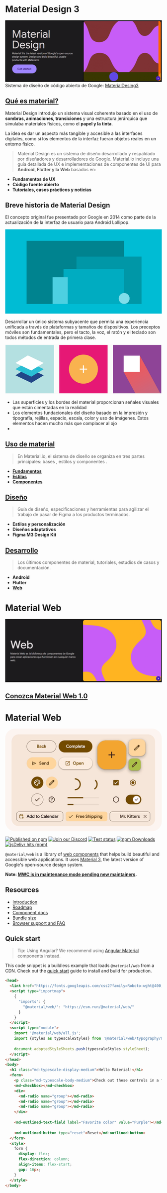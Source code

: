 # Material Design 3
![Texto alternativo](/img/m3.PNG)
Sistema de diseño de código abierto de Google: [MaterialDesing3](https://m3.material.io/)

## [Qué es material?](https://m3.material.io/get-started)

Material Design introdujo un sistema visual coherente basado en el uso de __sombras, animaciones, transiciones__ y una estructura jerárquica que simulaba materiales físicos, como el __papel y la tinta__.

La idea es dar un aspecto más tangible y accesible a las interfaces digitales, como si los elementos de la interfaz fueran objetos reales en un entorno físico.


>Material Design es un sistema de diseño desarrollado y respaldado por diseñadores y desarrolladores de Google. Material.io incluye una guía detallada de UX e implementaciones de componentes de UI para __Android, Flutter y la Web__ basados en:
* __Fundamentos de UX__
* __Código fuente abierto__
* __Tutoriales, casos prácticos y noticias__

## Breve historia de Material Design
El concepto original fue presentado por Google en 2014 como parte de la actualización de la interfaz de usuario para Android Lollipop.

![introcucionMaterial](/img/display.PNG)

Desarrollar un único sistema subyacente que permita una experiencia unificada a través de plataformas y tamaños de dispositivos. Los preceptos móviles son fundamentales, pero el tacto, la voz, el ratón y el teclado son todos métodos de entrada de primera clase.

![principios](/img/principio.PNG)
- Las superficies y los bordes del material proporcionan señales visuales que están cimentadas en la realidad
- Los elementos fundacionales del diseño basado en la impresión y tipografía, rejillas, espacio, escala, color y uso de imágenes. Estos elementos hacen mucho más que complacer al ojo
- 

## [Uso de material](https://m3.material.io/get-started)
>En Material.io, el sistema de diseño se organiza en tres partes principales: bases , estilos y componentes .
* __[Fundamentos](https://m3.material.io/foundations)__
* __[Estilos](https://m3.material.io/styles)__
* __[Componentes](https://m3.material.io/components)__

## [Diseño](https://m3.material.io/styles)
>Guía de diseño, especificaciones y herramientas para agilizar el trabajo de pasar de Figma a los productos terminados.

- __Estilos y personalización__ 
- __Diseños adaptativos__
- __Figma M3 Design Kit__

## [Desarrollo](https://m3.material.io/develop)
>Los últimos componentes de material, tutoriales, estudios de casos y documentación.
- __Android__
- __Flutter__
- __[Web](https://m3.material.io/develop/web)__
# Material Web

![Material web](/img/web.PNG)

## [Conozca Material Web 1.0](https://github.com/material-components/material-web)

# Material Web

<img src="./img//material-web.gif"
  title="Material web components"
  alt="A collection of Material web components"
  style="border-radius: 32px">

[![Published on npm](https://img.shields.io/npm/v/%40material%2Fweb)](https://www.npmjs.com/package/@material/web)
[![Join our Discord](https://img.shields.io/badge/discord-join%20chat-5865F2.svg?logo=discord&logoColor=fff&label=%23material)](https://lit.dev/discord/)
[![Test status](https://github.com/material-components/material-web/actions/workflows/test.yml/badge.svg)](https://github.com/material-components/material-web/actions/workflows/test.yml)
[![npm Downloads](https://img.shields.io/npm/dm/%40material%2Fweb?label=npm%20downloads)](https://npm-stat.com/charts.html?package=%40material%2Fweb)
[![jsDelivr hits (npm)](https://img.shields.io/jsdelivr/npm/hm/%40material%2Fweb)](https://www.jsdelivr.com/package/npm/@material/web?tab=stats)

`@material/web` is a library of
[web components](https://developer.mozilla.org/en-US/docs/Web/Web_Components)<!-- {.external} -->
that helps build beautiful and accessible web applications. It uses
[Material 3](https://m3.material.io/)<!-- {.external} -->, the latest version of Google's
open-source design system.

**Note:
[MWC is in maintenance mode pending new maintainers](https://github.com/material-components/material-web/discussions/5642).**

## Resources

-   [Introduction](./docs/intro.md)
-   [Roadmap](./docs/roadmap.md)
-   [Component docs](./docs/components/)
-   [Bundle size](./docs/size.md)
-   [Browser support and FAQ](./docs/support.md)

## Quick start

> Tip: Using Angular? We recommend using
> [Angular Material](https://material.angular.io/)<!-- {.external} --> components
> instead.

This code snippet is a buildless example that loads `@material/web` from a CDN.
Check out the [quick start](./docs/quick-start.md) guide to install and build
for production.

<!-- LINT.IfChange -->

```html
<head>
  <link href="https://fonts.googleapis.com/css2?family=Roboto:wght@400;500;700&display=swap" rel="stylesheet">
  <script type="importmap">
    {
      "imports": {
        "@material/web/": "https://esm.run/@material/web/"
      }
    }
  </script>
  <script type="module">
    import '@material/web/all.js';
    import {styles as typescaleStyles} from '@material/web/typography/md-typescale-styles.js';

    document.adoptedStyleSheets.push(typescaleStyles.styleSheet);
  </script>
</head>
<body>
  <h1 class="md-typescale-display-medium">Hello Material!</h1>
  <form>
    <p class="md-typescale-body-medium">Check out these controls in a form!</p>
    <md-checkbox></md-checkbox>
    <div>
      <md-radio name="group"></md-radio>
      <md-radio name="group"></md-radio>
      <md-radio name="group"></md-radio>
    </div>

    <md-outlined-text-field label="Favorite color" value="Purple"></md-outlined-text-field>

    <md-outlined-button type="reset">Reset</md-outlined-button>
  </form>
  <style>
    form {
      display: flex;
      flex-direction: column;
      align-items: flex-start;
      gap: 16px;
    }
  </style>
</body>
```

<!-- LINT.ThenChange(./g3doc/docs/quick-start.md) -->